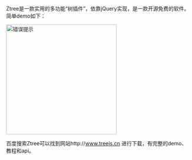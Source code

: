 Ztree是一款实用的多功能“树插件”，依靠jQuery实现，是一款开源免费的软件。简单demo如下：

<img alt="错误提示" src="https://upload-images.jianshu.io/upload_images/17736870-538315c919b6aa1a.png?imageMogr2/auto-orient/strip%7CimageView2/2/w/1240" width="300px" >

百度搜索Ztree可以找到网站http://www.treejs.cn 进行下载，有完整的demo、教程和api。
